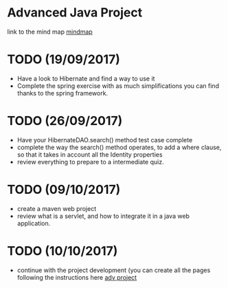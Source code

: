 # Advanced Java Project

link to the mind map [mindmap](https://www.mindomo.com/mindmap/2017s2_adv-9b48c876473a40b399a2e8faf67f8e12 "mindmap") 
 
# TODO (19/09/2017)
- Have a look to Hibernate and find a way to use it
- Complete the spring exercise with as much simplifications you can find thanks to the spring framework.

# TODO (26/09/2017)
- Have your HibernateDAO.search() method test case complete
- complete the way the search() method operates, to add a where clause, so that it takes in account all the Identity properties
- review everything to prepare to a intermediate quiz.

# TODO (09/10/2017)
- create a maven web project
- review what is a servlet, and how to integrate it in a java web application.

# TODO (10/10/2017)
- continue with the project development (you can create all the pages following the instructions here [adv project](http://thomas-broussard.fr/work/java/courses/project/advanced.xhtml "adv project") 

